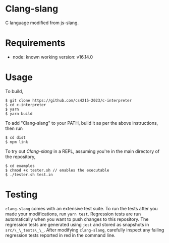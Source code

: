 # Clang-slang

C language modified from js-slang.

# Requirements

- node: known working version: v16.14.0

# Usage

To build,

```{.}
$ git clone https://github.com/cs4215-2023/c-interpreter
$ cd c-interpreter
$ yarn
$ yarn build
```

To add \"Clang-slang\" to your PATH, build it as per the above instructions, then
run

```{.}
$ cd dist
$ npm link
```

To try out _Clang-slang_ in a REPL, assuming you're in the main directory of the repository,

```{.}
$ cd examples
$ chmod +x tester.sh // enables the executable
$ ./tester.sh test.in
```

# Testing

`clang-slang` comes with an extensive test suite. To run the tests after you made
your modifications, run `yarn test`. Regression tests are run automatically when
you want to push changes to this repository. The regression tests are generated
using `jest` and stored as snapshots in `src/\_\_tests\_\_`. After modifying
`clang-slang`, carefully inspect any failing regression tests reported in red in
the command line.


